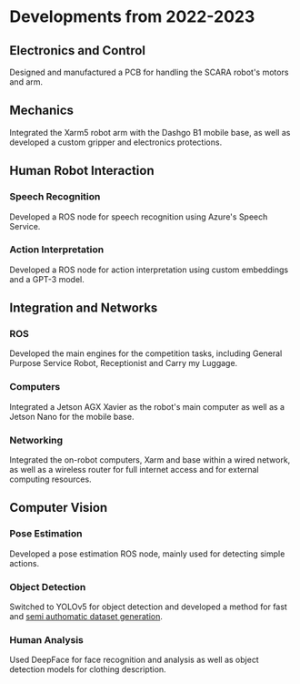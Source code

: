 # Developments from 2022-2023

## Electronics and Control
Designed and manufactured a PCB for handling the SCARA robot's motors and arm. 

## Mechanics
Integrated the Xarm5 robot arm with the Dashgo B1 mobile base, as well as developed a custom gripper and electronics protections.

## Human Robot Interaction
### Speech Recognition
Developed a ROS node for speech recognition using Azure's Speech Service.

### Action Interpretation
Developed a ROS node for action interpretation using custom embeddings and a GPT-3 model.

## Integration and Networks
### ROS
Developed the main engines for the competition tasks, including General Purpose Service Robot, Receptionist and Carry my Luggage.

### Computers
Integrated a Jetson AGX Xavier as the robot's main computer as well as a Jetson Nano for the mobile base.

### Networking
Integrated the on-robot computers, Xarm and base within a wired network, as well as a wireless router for full internet access and for external computing resources.

## Computer Vision

### Pose Estimation
Developed a pose estimation ROS node, mainly used for detecting simple actions.

### Object Detection
Switched to YOLOv5 for object detection and developed a method for fast and [semi authomatic dataset generation](Computer%20Vision/Object%20Detection/Dataset%20Automatization.md).

### Human Analysis
Used DeepFace for face recognition and analysis as well as object detection models for clothing description.